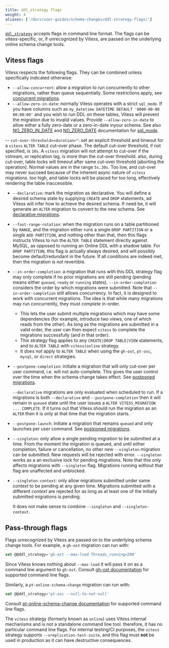 ```yaml
---
title: ddl_strategy flags
weight: 4
aliases: ['/docs/user-guides/schema-changes/ddl-strategy-flags/']
---
```


[`ddl_strategy`](../ddl-strategies) accepts flags in command line format. The flags can be vitess-specific, or, if unrecognized by Vitess, are passed on the underlying online schema change tools.

## Vitess flags

Vitess respects the following flags. They can be combined unless specifically indicated otherwise:

- `--allow-concurrent`: allow a migration to run concurrently to other migrations, rather than queue sequentially. Some restrictions apply, see [concurrent migrations](../concurrent-migrations).
- `--allow-zero-in-date`: normally Vitess operates with a strict `sql_mode`. If you have columns such as `my_datetime DATETIME DEFAULT '0000-00-00 00:00:00'` and you wish to run DDL on these tables, Vitess will prevent the migration due to invalid values. Provide `--allow-zero-in-date` to allow either a fully zero-date or a zero-in-date inyour schema. See also [NO_ZERO_IN_DATE](https://dev.mysql.com/doc/refman/8.0/en/sql-mode.html#sqlmode_no_zero_in_date) and [NO_ZERO_DATE](https://dev.mysql.com/doc/refman/8.0/en/sql-mode.html#sqlmode_no_zero_date) documentation for [sql_mode](https://dev.mysql.com/doc/refman/8.0/en/sql-mode.html).

-- `cut-over-threshold=<duration>"`: set an explicit threshold and timeout for a `vitess` `ALTER TABLE` cut-over phase. The default cut-over threshold, if not specified, is `10s`. A `vitess` migration will not attempt to cut-over if the vstream, or replication lag, is more than the cut-over threshold. also, during cut-over, table locks will timeout after same cut-over threshold (aborting the operation).
  Normal values are in the range `5s`..`30s`. Too low, and cut-over may never succeed because of the inherent async nature of `vitess` migrations. too high, and table locks will be placed for too long, effectively rendering the table inaccessible.

- `--declarative`: mark the migration as declarative. You will define a desired schema state by supplying `CREATE` and `DROP` statements, ad Vitess will infer how to achieve the desired schema. If need be, it will generate an `ALTER` migration to convert to the new schema. See [declarative migrations](../declarative-migrations).

- `--fast-range-rotation`: when the migration runs on a table partitioned by `RANGE`, and the migration either runs a single `DROP PARTITION` or a single `ADD PARTITION`, and nothing other than that, then this flags instructs Vitess to run the `ALTER TABLE` statement directly against MySQL, as opposed to running an Online DDL with a shadow table. For `DROP PARTITION`, this flag is actually always desired, and will possibly become default/redundant in the future. If all conditions are indeed met, then the migration is not revertible.

- `--in-order-completion`: a migration that runs with this DDL strategy flag may only complete if no prior migrations are still pending (pending means either `queued`, `ready` or `running` states). `--in-order-completion` considers the order by which migrations were submitted. Note that `--in-order-completion` still allows concurrency. In fact, it is designed to work with concurrent migrations. The idea is that while many migrations may run concurrently, they must _complete_ in-order.
  - This lets the user submit multiple migrations which may have some dependencies (for example, introduce two views, one of which reads from the other). As long as the migrations are submitted in a valid order, the user can then expect `vitess` to complete the migrations successfully (and in that order).
  - This strategy flag applies to any `CREATE|DROP TABLE|VIEW` statements, and to `ALTER TABLE` with `vitess|online` strategy.
  - It _does not_ apply to `ALTER TABLE` when using the `gh-ost`, `pt-osc`, `mysql`, or `direct` strategies.

- `--postpone-completion`: initiate a migration that will only cut-over per user command, i.e. will not auto-complete. This gives the user control over the time when the schema change takes effect. See [postponed migrations](../postponed-migrations).

  `--declarative` migrations are only evaluated when scheduled to run. If a migrations is both `--declarative` and `--postpone-completion` then it will remain in `queued` state until the user issues a `ALTER VITESS_MIGRATION ... COMPLETE`. If it turns out that Vitess should run the migration as an `ALTER` then it is only at that time that the migration starts.

- `--postpone-launch`: initiate a migration that remains `queued` and only launches per user command. See [postponed migrations](../postponed-migrations).

- `--singleton`: only allow a single pending migration to be submitted at a time. From the moment the migration is queued, and until either completion, failure or cancellation, no other new `--singleton` migration can be submitted. New requests will be rejected with error. `--singleton` works as a an exclusive lock for pending migrations. Note that this only affects migrations with `--singleton` flag. Migrations running without that flag are unaffected and unblocked.

- `--singleton-context`: only allow migrations submitted under same _context_ to be pending at any given time. Migrations submitted with a different _context_ are rejected for as long as at least one of the initially submitted migrations is pending.

  It does not make sense to combine `--singleton` and `--singleton-context`.

## Pass-through flags

Flags unrecognized by Vitess are passed on to the underlying schema change tools. For example, a `gh-ost` migration can run with:
```sql
set @@ddl_strategy='gh-ost --max-load Threads_running=200'
```
Since Vitess knows nothing about `--max-load` it will pass it on as a command line argument to `gh-ost`. Consult [gh-ost documentation](https://github.com/github/gh-ost) for supported command line flags.

Similarly, a `pt-online-schema-change` migration can run with:
```sql
set @@ddl_strategy='pt-osc --null-to-not-null'
```
Consult [pt-online-schema-change documentation](https://www.percona.com/doc/percona-toolkit/3.0/pt-online-schema-change.html) for supported command line flags.

The `vitess` strategy (formerly known as `online`) uses Vitess internal mechanisms and is not a standalone command line tool. therefore, it has no particular command line flags. For internal testing/CI purposes, the `vitess` strategy supports `--vreplication-test-suite`, and this flag must **not** be used in production as it can have destructive consequences.
